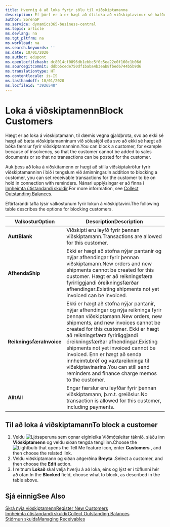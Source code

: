```yaml
---
title: Hvernig á að loka fyrir sölu til viðskiptamanna
description: Ef þörf er á er hægt að útiloka að viðskiptavinur sé hafður með í söluskjölum og öðrum sölufærslum.
author: SorenGP
ms.service: dynamics365-business-central
ms.topic: article
ms.devlang: na
ms.tgt_pltfrm: na
ms.workload: na
ms.search.keywords: ''
ms.date: 10/01/2020
ms.author: edupont
ms.openlocfilehash: dc8014cf0896db1ebbc5f0c5ea22e0f160c1b06d
ms.sourcegitcommit: ddbb5cede750df1baba4b3eab8fbed6744b5b9d6
ms.translationtype: HT
ms.contentlocale: is-IS
ms.lasthandoff: 10/01/2020
ms.locfileid: "3926548"
---
```

# <a name="block-customers"></a><span data-ttu-id="9b368-103">Loka á viðskiptamenn</span><span class="sxs-lookup"><span data-stu-id="9b368-103">Block Customers</span></span>
<span data-ttu-id="9b368-104">Hægt er að loka á viðskiptamann, til dæmis vegna gjaldþrota, svo að ekki sé hægt að bæta viðskiptamanninum við söluskjöl eða svo að ekki sé hægt að bóka færslur fyrir viðskiptamanninn.</span><span class="sxs-lookup"><span data-stu-id="9b368-104">You can block a customer, for example because of insolvency, so that the customer cannot be added to sales documents or so that no transactions can be posted for the customer.</span></span>

<span data-ttu-id="9b368-105">Auk þess að loka á viðskitamenn er hægt að stilla viðskiptakröfur fyrir viðskiptamanninn í bið í tengslum við áminningar.</span><span class="sxs-lookup"><span data-stu-id="9b368-105">In addition to blocking a customer, you can set receivable transactions for the customer to be on hold in connection with reminders.</span></span> <span data-ttu-id="9b368-106">Nánari upplýsingar er að finna í [Innheimta útistandandi skuldir](receivables-collect-outstanding-balances.md).</span><span class="sxs-lookup"><span data-stu-id="9b368-106">For more information, see [Collect Outstanding Balances](receivables-collect-outstanding-balances.md).</span></span>   

<span data-ttu-id="9b368-107">Eftirfarandi tafla lýsir valkostunum fyrir lokun á viðskiptavini.</span><span class="sxs-lookup"><span data-stu-id="9b368-107">The following table describes the options for blocking customers.</span></span>  

|<span data-ttu-id="9b368-108">Valkostur</span><span class="sxs-lookup"><span data-stu-id="9b368-108">Option</span></span>|<span data-ttu-id="9b368-109">Description</span><span class="sxs-lookup"><span data-stu-id="9b368-109">Description</span></span>|  
|--------------------|------------|  
|<span data-ttu-id="9b368-110">**Autt**</span><span class="sxs-lookup"><span data-stu-id="9b368-110">**Blank**</span></span>|<span data-ttu-id="9b368-111">Viðskipti eru leyfð fyrir þennan viðskiptamann.</span><span class="sxs-lookup"><span data-stu-id="9b368-111">Transactions are allowed for this customer.</span></span>|
|<span data-ttu-id="9b368-112">**Afhenda**</span><span class="sxs-lookup"><span data-stu-id="9b368-112">**Ship**</span></span>|<span data-ttu-id="9b368-113">Ekki er hægt að stofna nýjar pantanir og nýjar afhendingar fyrir þennan viðskiptamann.</span><span class="sxs-lookup"><span data-stu-id="9b368-113">New orders and new shipments cannot be created for this customer.</span></span> <span data-ttu-id="9b368-114">Hægt er að reikningsfæra fyrirliggjandi óreikningsfærðar afhendingar.</span><span class="sxs-lookup"><span data-stu-id="9b368-114">Existing shipments not yet invoiced can be invoiced.</span></span>|  
|<span data-ttu-id="9b368-115">**Reikningsfæra**</span><span class="sxs-lookup"><span data-stu-id="9b368-115">**Invoice**</span></span>|<span data-ttu-id="9b368-116">Ekki er hægt að stofna nýjar pantanir, nýjar afhendingar og nýja reikninga fyrir þennan viðskiptamann.</span><span class="sxs-lookup"><span data-stu-id="9b368-116">New orders, new shipments, and new invoices cannot be created for this customer.</span></span> <span data-ttu-id="9b368-117">Ekki er hægt að reikningsfæra fyrirliggjandi óreikningsfærðar afhendingar.</span><span class="sxs-lookup"><span data-stu-id="9b368-117">Existing shipments not yet invoiced cannot be invoiced.</span></span> <span data-ttu-id="9b368-118">Enn er hægt að senda innheimtubréf og vaxtareikninga til viðskiptavinarins.</span><span class="sxs-lookup"><span data-stu-id="9b368-118">You can still send reminders and finance charge memos to the customer.</span></span>|  
|<span data-ttu-id="9b368-119">**Allt**</span><span class="sxs-lookup"><span data-stu-id="9b368-119">**All**</span></span>|<span data-ttu-id="9b368-120">Engar færslur eru leyfðar fyrir þennan viðskiptamann, þ.m.t. greiðslur.</span><span class="sxs-lookup"><span data-stu-id="9b368-120">No transaction is allowed for this customer, including payments.</span></span>|  

## <a name="to-block-a-customer"></a><span data-ttu-id="9b368-121">Til að loka á viðskiptamann</span><span class="sxs-lookup"><span data-stu-id="9b368-121">To block a customer</span></span>  
1. <span data-ttu-id="9b368-122">Veldu ![Ljósaperuna sem opnar eiginleika Viðmótsleitar](media/ui-search/search_small.png "Segðu mér hvað þú vilt gera") táknið, sláðu inn **Viðskiptamenn** og veldu síðan tengda tengilinn.</span><span class="sxs-lookup"><span data-stu-id="9b368-122">Choose the ![Lightbulb that opens the Tell Me feature](media/ui-search/search_small.png "Tell me what you want to do") icon, enter **Customers** , and then choose the related link.</span></span>
2. <span data-ttu-id="9b368-123">Veldu viðskiptamann og síðan aðgerðina **Breyta** .</span><span class="sxs-lookup"><span data-stu-id="9b368-123">Select a customer, and then choose the **Edit** action.</span></span>
3. <span data-ttu-id="9b368-124">Í reitnum **Lokað** skal velja hverju á að loka, eins og lýst er í töflunni hér að ofan.</span><span class="sxs-lookup"><span data-stu-id="9b368-124">In the **Blocked** field, choose what to block, as described in the table above.</span></span>

## <a name="see-also"></a><span data-ttu-id="9b368-125">Sjá einnig</span><span class="sxs-lookup"><span data-stu-id="9b368-125">See Also</span></span>  
[<span data-ttu-id="9b368-126">Skrá nýja viðskiptamenn</span><span class="sxs-lookup"><span data-stu-id="9b368-126">Register New Customers</span></span>](sales-how-register-new-customers.md)  
[<span data-ttu-id="9b368-127">Innheimta útistandandi skuldir</span><span class="sxs-lookup"><span data-stu-id="9b368-127">Collect Outstanding Balances</span></span>](receivables-collect-outstanding-balances.md)  
[<span data-ttu-id="9b368-128">Stjórnun skulda</span><span class="sxs-lookup"><span data-stu-id="9b368-128">Managing Receivables</span></span>](receivables-manage-receivables.md)  
